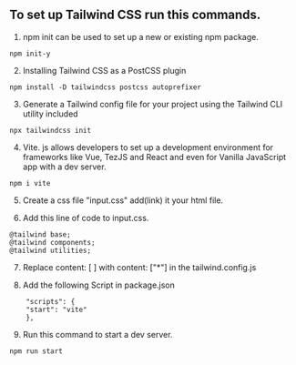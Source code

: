 ## To set up Tailwind CSS run this commands.
1. npm init can be used to set up a new or existing npm package. 
```
npm init-y
```
2. Installing Tailwind CSS as a PostCSS plugin
```
npm install -D tailwindcss postcss autoprefixer
```
3. Generate a Tailwind config file for your project using the Tailwind CLI utility included
```
npx tailwindcss init
```
4. Vite. js allows developers to set up a development environment for frameworks like Vue, TezJS and React and even for Vanilla JavaScript app with a dev server.
```
npm i vite
```
5. Create a css file "input.css" add(link) it your html file.

6. Add this line of code to input.css.
```
@tailwind base;
@tailwind components;
@tailwind utilities;
```
7. Replace content: [ ] with content: ["*"] in the tailwind.config.js

8. Add the following Script in package.json
```
    "scripts": {
    "start": "vite"
    },
```
9. Run this command to start a dev server.
```
npm run start
```
